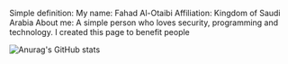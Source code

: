 Simple definition:
My name: Fahad Al-Otaibi
Affiliation: Kingdom of Saudi Arabia
About me: A simple person who loves security, programming and technology. 
I created this page to benefit people                                  

![Anurag's GitHub stats](https://github-readme-stats.vercel.app/api?username=anuraghazra&show_icons=true&theme=transparent)
#
#
<!--- !)
0x9ini/0x9ini is a ✨ special ✨ repository because its `README.md` (this file) appears on your GitHub profile.
You can click the Preview link to take a look at your changes.
--->
